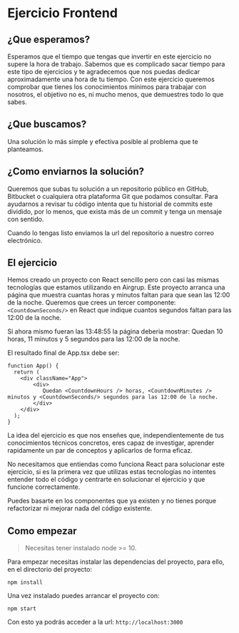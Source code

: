 # Ejercicio Frontend

## ¿Que esperamos?

Esperamos que el tiempo que tengas que invertir en este ejercicio no supere la hora de trabajo. Sabemos que es complicado sacar tiempo para este tipo de ejercicios y te agradecemos que nos puedas dedicar aproximadamente una hora de tu tiempo.
Con este ejercicio queremos comprobar que tienes los conocimientos mínimos para trabajar con nosotros, el objetivo no es, ni mucho menos, que demuestres todo lo que sabes.

## ¿Que buscamos?

Una solución lo más simple y efectiva posible al problema que te planteamos.

## ¿Como enviarnos la solución?

Queremos que subas tu solución a un repositorio público en GitHub, Bitbucket o cualquiera otra plataforma Git que podamos consultar.
Para ayudarnos a revisar tu código intenta que tu historial de commits este dividido, por lo menos, que exista más de un commit y tenga un mensaje con sentido.

Cuando lo tengas listo enviamos la url del repositorio a nuestro correo electrónico.

## El ejercicio

Hemos creado un proyecto con React sencillo pero con casi las mismas tecnologías que estamos utilizando en Airgrup.
Este proyecto arranca una página que muestra cuantas horas y minutos faltan para que sean las 12:00 de la noche. Queremos que crees un tercer componente: `<CountdownSeconds/>`  en React que indique cuantos segundos faltan para las 12:00 de la noche.

Si ahora mismo fueran las 13:48:55 la página deberia mostrar: Quedan 10 horas, 11 minutos y 5 segundos para las 12:00 de la noche.

El resultado final de App.tsx debe ser:

```tsx
function App() {
  return (
    <div className="App">
        <div>
           Quedan <CountdownHours /> horas, <CountdownMinutes /> minutos y <CountdownSeconds/> segundos para las 12:00 de la noche.
        </div>
    </div>
  );
}
```

La idea del ejercicio es que nos enseñes que, independientemente de tus conocimientos técnicos concretos, eres capaz de investigar, aprender rapidamente un par de conceptos y aplicarlos de forma eficaz.

No necesitamos que entiendas como funciona React para solucionar este ejercicio, si es la primera vez que utilizas estas tecnologías no intentes entender todo el código y  centrarte en solucionar el ejercicio y que funcione correctamente.

Puedes basarte en los componentes que ya existen y no tienes porque refactorizar ni mejorar nada del código existente.

## Como empezar

> Necesitas tener instalado node >= 10.

Para empezar necesitas instalar las dependencias del proyecto, para ello, en el directorio del proyecto:

```
npm install
``` 

Una vez instalado puedes arrancar el proyecto con:

```
npm start
``` 

Con esto ya podrás acceder a la url: `http://localhost:3000`

